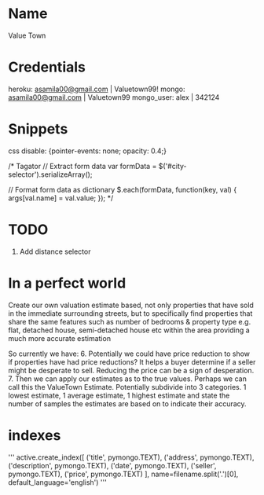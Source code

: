 # Name
Value Town


# Credentials

heroku: asamila00@gmail.com | Valuetown99!
mongo: asamila00@gmail.com | Valuetown99
mongo_user: alex | 342124

# Snippets

css disable: {pointer-events: none; opacity: 0.4;}

<!-- City selector -->
<!--div class="text-left mb-4" hidden=true>
<input
  id="city-selector"
  name="cities"
  value="London, Slough"
  placeholder="Add cities..."
  class="form-control"
  style="width: 100%;"
/>
</div-->

/* Tagator
// Extract form data
var formData = $('#city-selector').serializeArray();

// Format form data as dictionary
$.each(formData, function(key, val) {
 args[val.name] = val.value;
});
*/

# TODO

1. Add distance selector


# In a perfect world

Create our own valuation estimate based, not only properties that have sold in the immediate surrounding streets,
but to specifically find properties that share the same features such as number of bedrooms & property type
e.g. flat, detached house, semi-detached house etc within the area providing a much more accurate estimation

So currently we have:
6. Potentially we could have price reduction to show if properties have had price reductions? It helps a buyer determine if a seller might be desperate to sell. Reducing the price can be a sign of desperation.
7. Then we can apply our estimates as to the true values.
   Perhaps we can call this the ValueTown Estimate.
   Potentially subdivide into 3 categories.
       1 lowest estimate, 
       1 average estimate,
       1 highest estimate and 
       state the number of samples the estimates are based on to indicate their accuracy.


# indexes
'''
active.create_index([
    ('title', pymongo.TEXT),
    ('address', pymongo.TEXT),
    ('description', pymongo.TEXT),
    ('date', pymongo.TEXT),
    ('seller', pymongo.TEXT),
    ('price', pymongo.TEXT)
], name=filename.split('.')[0], default_language='english')
'''
